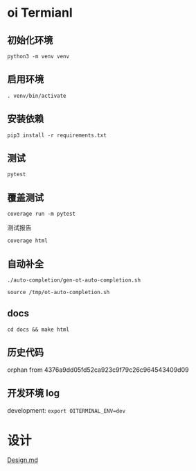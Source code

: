 # oi Termianl

## 初始化环境

`python3 -m venv venv`

## 启用环境

`. venv/bin/activate`

## 安装依赖

`pip3 install -r requirements.txt`

## 测试

`pytest`

## 覆盖测试

`coverage run -m pytest`

测试报告

`coverage html`

## 自动补全

`./auto-completion/gen-ot-auto-completion.sh`

`source /tmp/ot-auto-completion.sh`

## docs

`cd docs && make html`

## 历史代码

orphan from 4376a9dd05fd52ca923c9f79c26c964543409d09

## 开发环境 log

development: `export OITERMINAL_ENV=dev`

# 设计

[Design.md](./Design.md)

